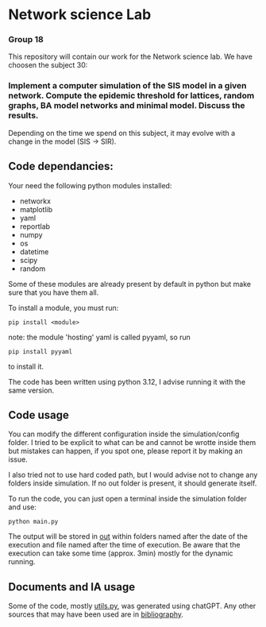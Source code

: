 # Network science Lab
### Group 18

This repository will contain our work for the Network science lab. We have choosen the subject 30:

### Implement a computer simulation of the SIS model in a given network. Compute the epidemic threshold for lattices, random graphs, BA model networks and minimal model. Discuss the results.

Depending on the time we spend on this subject, it may evolve with a change in the model (SIS &rarr; SIR).


## Code dependancies:

Your need the following python modules installed:

- networkx
- matplotlib
- yaml
- reportlab
- numpy
- os
- datetime
- scipy
- random

Some of these modules are already present by default in python but make sure that you have them all.

To install a module, you must run:

    pip install <module>

note: the module 'hosting' yaml is called pyyaml, so run

    pip install pyyaml

to install it.

The code has been written using python 3.12, I advise running it with the same version.

## Code usage

You can modify the different configuration inside the simulation/config folder. I tried to be explicit to what can be 
and cannot be wrotte inside them but mistakes can happen, if you spot one, please report it by making an issue.

I also tried not to use hard coded path, but I would advise not to change any folders inside simulation. If no out
folder is present, it should generate itself.

To run the code, you can just open a terminal inside the simulation folder and use:
    
    python main.py

The output will be stored in [out](out) within folders named after the date of the execution and file named after the
time of execution. Be aware that the execution can take some time (approx. 3min) mostly for the dynamic running.

## Documents and IA usage

Some of the code, mostly [utils.py](simulation/utils/utils.py), was generated using chatGPT. Any other sources that may
have been used are in [bibliography](bibliography).